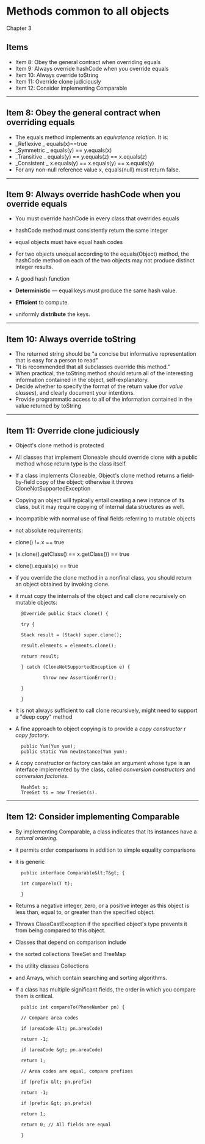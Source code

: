 # Methods common to all objects

Chapter 3

## Items

- Item 8: Obey the general contract when overriding equals
- Item 9: Always override hashCode when you override equals
- Item 10: Always override toString
- Item 11: Override clone judiciously
- Item 12: Consider implementing Comparable
---
## Item 8: Obey the general contract when overriding equals

- The equals method implements an _equivalence relation._ It is:
- _Reflexive               _ equals(x)==true
- _Symmetric               _ equals(y) == y.equals(x)
- _Transitive               _ equals(y)  == y.equals(z) == x.equals(z)
- _Consistent               _ x.equals(y) == x.equals(y) == x.equals(y)
- For any non-null reference value x, equals(null) must return false.

---
## Item 9: Always override hashCode when you override equals

- You must override hashCode in every class that overrides equals

- hashCode method must consistently return the same integer
- equal objects must have equal hash codes
- For two objects unequal according to the equals(Object) method, the hashCode method on each of the two objects may not produce distinct integer results.
- A good hash function
- **Deterministic** — equal keys must produce the same hash value.

- **Efficient** to compute.

- uniformly **distribute** the keys.

---
## Item 10: Always override toString

- The returned string should be &quot;a concise but informative representation that is easy for a person to read&quot;
- &quot;It is recommended that all subclasses override this method.&quot;
- When practical, the toString method should return all of the interesting information contained in the object, self-explanatory.
- Decide whether to specify the format of the return value (for _value classes_), and clearly document your intentions.
- Provide programmatic access to all of the information contained in the value returned by toString

---
## Item 11: Override clone judiciously

- Object&#39;s clone method is protected
- All classes that implement Cloneable should override clone with a public method whose return type is the class itself.
- If a class implements Cloneable, Object&#39;s clone method returns a field-by-field copy of the object; otherwise it throws CloneNotSupportedException
- Copying an object will typically entail creating a new instance of its class, but it may require copying of internal data structures as well.
- Incompatible with normal use of final fields referring to mutable objects
- not absolute requirements:

- clone() != x == true
- (x.clone().getClass() == x.getClass()) == true
- clone().equals(x) == true

- if you override the clone method in a nonfinal class, you should return an object obtained by invoking clone.
- it must copy the internals of the object and call clone recursively on mutable objects:

		@Override public Stack clone() {

		try {

		Stack result = (Stack) super.clone();

		result.elements = elements.clone();

		return result;

		} catch (CloneNotSupportedException e) {

		        throw new AssertionError();

		}

		}

- It is not always sufficient to call clone recursively, might need to support a &quot;deep copy&quot; method

- A fine approach to object copying is to provide a _copy constructor_ r _copy factory_.

		public Yum(Yum yum);
		public static Yum newInstance(Yum yum);

- A copy constructor or factory can take an argument whose type is an interface implemented by the class, called _conversion constructors_ and _conversion factories_.

		HashSet s;
		TreeSet ts = new TreeSet(s).

---
## Item 12: Consider implementing Comparable

- By implementing Comparable, a class indicates that its instances have a _natural ordering._
- it permits order comparisons in addition to simple equality comparisons
- it is generic

		public interface Comparable&lt;T&gt; {

		int compareTo(T t);

		}

- Returns a negative integer, zero, or a positive integer as this object is less than, equal to, or greater than the specified object.
- Throws ClassCastException if the specified object&#39;s type prevents it from being compared to this object.



- Classes that depend on comparison include

- the sorted collections TreeSet and TreeMap
- the utility classes Collections
- and Arrays, which contain searching and sorting algorithms.

- If a class has multiple significant fields, the order in which you compare them is critical.

		public int compareTo(PhoneNumber pn) {

		// Compare area codes

		if (areaCode &lt; pn.areaCode)

		return -1;

		if (areaCode &gt; pn.areaCode)

		return 1;

		// Area codes are equal, compare prefixes

		if (prefix &lt; pn.prefix)

		return -1;

		if (prefix &gt; pn.prefix)

		return 1;

		return 0; // All fields are equal

		}